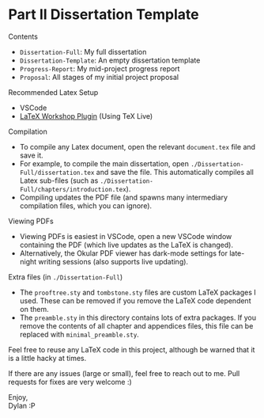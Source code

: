 # Part II Dissertation Template

Contents 
- `Dissertation-Full`: My full dissertation
- `Dissertation-Template`: An empty dissertation template
- `Progress-Report`: My mid-project progress report
- `Proposal`: All stages of my initial project proposal

Recommended Latex Setup
- VSCode 
- [LaTeX Workshop Plugin](https://github.com/James-Yu/LaTeX-Workshop) (Using TeX Live)



Compilation
- To compile any Latex document, open the relevant `document.tex` file and save it.
- For example, to compile the main dissertation, open `./Dissertation-Full/dissertation.tex` and save the file. This automatically compiles all Latex sub-files (such as `./Dissertation-Full/chapters/introduction.tex`).  
- Compiling updates the PDF file (and spawns many intermediary compilation files, which you can ignore).

Viewing PDFs 
- Viewing PDFs is easiest in VSCode, open a new VSCode window containing the PDF (which live updates as the LaTeX is changed). 
- Alternatively, the Okular PDF viewer has dark-mode settings for late-night writing sessions (also supports live updating).

Extra files (in `./Dissertation-Full`) 
- The `prooftree.sty` and `tombstone.sty` files are custom LaTeX packages I used. These can be removed if you remove the LaTeX code dependent on them.
- The `preamble.sty` in this directory contains lots of extra packages. If you remove the contents of all chapter and appendices files, this file can be replaced with `minimal_preamble.sty`.

Feel free to reuse any LaTeX code in this project, although be warned that it is a little hacky at times. 

If there are any issues (large or small), feel free to reach out to me. Pull requests for fixes are very welcome :) 

Enjoy,\
Dylan :P 

